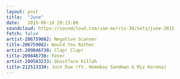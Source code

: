```yaml
---
layout: post
title:  "June"
date:   2015-06-10 20:15:00
soundcloud: https://soundcloud.com/sam-morris-30/sets/june-2015
fetch: false
artist-206759082: Negative Scanner
title-206759082: Would You Rather
artist-209846738: Clap! Clap!
title-209846738: Fever
artist-209583233: Ghostface Killah
title-212513330: Just Due (ft. Homeboy Sandman & Miz Korona)
---
```

